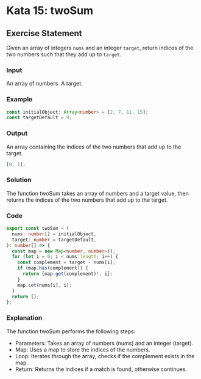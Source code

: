 # Kata 15: twoSum

## Exercise Statement

Given an array of integers `nums` and an integer `target`, return indices of the two numbers such that they add up to `target`.

### Input

An array of numbers.
A target.

### Example

```typescript
const initialObject: Array<number> = [2, 7, 11, 15];
const targetDefault = 9;
```

### Output

An array containing the indices of the two numbers that add up to the target.

```typescript
[0, 1];
```

### Solution

The function twoSum takes an array of numbers and a target value, then returns the indices of the two numbers that add up to the target.

### Code

```typescript
export const twoSum = (
  nums: number[] = initialObject,
  target: number = targetDefault,
): number[] => {
  const map = new Map<number, number>();
  for (let i = 0; i < nums.length; i++) {
    const complement = target - nums[i];
    if (map.has(complement)) {
      return [map.get(complement)!, i];
    }
    map.set(nums[i], i);
  }
  return [];
};
```

### Explanation

The function twoSum performs the following steps:

- Parameters: Takes an array of numbers (nums) and an integer (target).
- Map: Uses a map to store the indices of the numbers.
- Loop: Iterates through the array, checks if the complement exists in the map.
- Return: Returns the indices if a match is found, otherwise continues.
